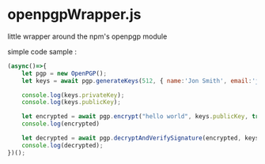 # openpgpWrapper.js
little wrapper around the npm's openpgp module

simple code sample :
```javascript
(async()=>{
	let pgp = new OpenPGP();
	let keys = await pgp.generateKeys(512, { name:'Jon Smith', email:'jon@example.com' }, "secret passphrase")

	console.log(keys.privateKey);
	console.log(keys.publicKey);

	let encrypted = await pgp.encrypt("hello world", keys.publicKey, true);
	console.log(encrypted)

	let decrypted = await pgp.decryptAndVerifySignature(encrypted, keys.publicKey);
	console.log(decrypted);
})();
```
